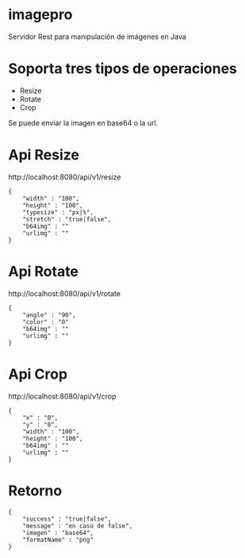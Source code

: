 # imagepro
Servidor Rest para manipulación de imágenes en Java

# Soporta tres tipos de operaciones
- Resize
- Rotate
- Crop

Se puede enviar la imagen en base64 o la url.

# Api Resize
http://localhost:8080/api/v1/resize


```
{
    "width" : "100",
    "height" : "100",
    "typesize" : "px|%",
    "stretch" : "true|false",
    "b64img" : ""
    "urlimg" : ""
}
```

# Api Rotate
http://localhost:8080/api/v1/rotate

```
{
    "angle" : "90",
    "color" : "0"
    "b64img" : ""
    "urlimg" : ""
}
```

# Api Crop
http://localhost:8080/api/v1/crop

```
{
    "x" : "0",
    "y" : "0",
    "width" : "100",
    "height" : "100",
    "b64img" : ""
    "urlimg" : ""
}
```

# Retorno

```
{
	"success" : "true|false",
	"message" : "en caso de false",
	"imagen" : "base64",
	"formatName" : "png"
}
```
